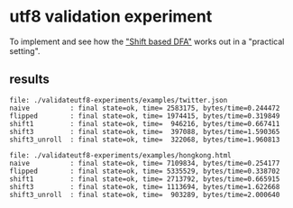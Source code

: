 # utf8 validation experiment

To implement and see how the ["Shift based DFA"][1] works out in a "practical setting".

[1]: https://gist.github.com/pervognsen/218ea17743e1442e59bb60d29b1aa725


## results

```
file: ./validateutf8-experiments/examples/twitter.json
naive          : final state=ok, time= 2583175, bytes/time=0.244472
flipped        : final state=ok, time= 1974415, bytes/time=0.319849
shift1         : final state=ok, time=  946216, bytes/time=0.667411
shift3         : final state=ok, time=  397088, bytes/time=1.590365
shift3_unroll  : final state=ok, time=  322068, bytes/time=1.960813

file: ./validateutf8-experiments/examples/hongkong.html
naive          : final state=ok, time= 7109834, bytes/time=0.254177
flipped        : final state=ok, time= 5335529, bytes/time=0.338702
shift1         : final state=ok, time= 2713792, bytes/time=0.665915
shift3         : final state=ok, time= 1113694, bytes/time=1.622668
shift3_unroll  : final state=ok, time=  903289, bytes/time=2.000640
```
